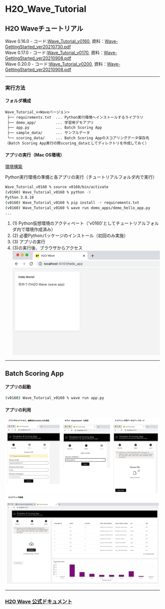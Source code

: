 # H2O_Wave_Tutorial

## H2O Waveチュートリアル
Wave 0.16.0 - コード:[Wave_Tutorial_v0160](Wave_Tutorial_v0160/), 資料：[Wave-GettingStarted_ver20210730.pdf](Wave-GettingStarted_ver20210730.pdf)  
Wave 0.17.0 - コード:[Wave_Tutorial_v0170](Wave_Tutorial_v0170/), 資料：[Wave-GettingStarted_ver20210908.pdf](Wave-GettingStarted_ver20210908.pdf)  
Wave 0.20.0 - コード:[Wave_Tutorial_v0200](Wave_Tutorial_v0200/), 資料：[Wave-GettingStarted_ver20210908.pdf](Wave-GettingStarted_ver220209.pdf)

***

### 実行方法
#### フォルダ構成
```
Wave_Tutorial_v<Waveバージョン>
 ├── requirements.txt  ... Python実行環境へインストールするライブラリ
 ├── demo_app/         ... 学習用デモアプリ
 ├── app.py            ... Batch Scoring App
 ├── sample_data/      ... サンプルデータ
 └── scoring_data/     ... Batch Scoring Appのスコアリングデータ保存先（Batch Scoring App実行の際scoring_dataとしてディレクトリを作成しておく）
```
#### アプリの実行（Mac OS環境）
[環境構築](https://wave.h2o.ai/docs/installation)
  
Python実行環境の準備と各アプリの実行（チュートリアルフォルダ内で実行）
```bash
Wave_Tutorial_v0160 % source v0160/bin/activate                                   (1)
(v0160) Wave_Tutorial_v0160 % python -V
Python 3.8.10
(v0160) Wave_Tutorial_v0160 % pip install -r requirements.txt                     (2)
(v0160) Wave_Tutorial_v0160 % wave run demo_apps/demo_hello_app.py                (3)
...
```
1. (1) Python仮想環境のアクティベート（'v0160'としてチュートリアルフォルダ内で環境作成済み）  
2. (2) 必要Pythonパッケージのインストール（初回のみ実施）  
3. (3) アプリの実行  
4. (3)の実行後、ブラウザからアクセス  
![hello app](./img/hello_app.png)

***
## Batch Scoring App
#### アプリの起動
```bash
(v0160) Wave_Tutorial_v0160 % wave run app.py
```
#### アプリの利用
![app1](./img/app_1.png)
![app2](./img/app_2.png)

***
### [H2O Wave 公式ドキュメント](https://wave.h2o.ai/)
